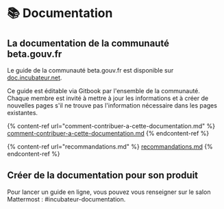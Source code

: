# 📚 Documentation

## La documentation de la communauté beta.gouv.fr

Le guide de la communauté beta.gouv.fr est disponible sur [doc.incubateur.net](https://doc.incubateur.net/communaute).

Ce guide est éditable via Gitbook par l'ensemble de la communauté. Chaque membre est invité à mettre à jour les informations et à créer de nouvelles pages s'il ne trouve pas l'information nécessaire dans les pages existantes.

{% content-ref url="comment-contribuer-a-cette-documentation.md" %}
[comment-contribuer-a-cette-documentation.md](comment-contribuer-a-cette-documentation.md)
{% endcontent-ref %}

{% content-ref url="recommandations.md" %}
[recommandations.md](recommandations.md)
{% endcontent-ref %}

## Créer de la documentation pour son produit

Pour lancer un guide en ligne, vous pouvez vous renseigner sur le salon Mattermost : #incubateur-documentation.
